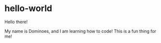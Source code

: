 # hello-world

Hello there!

My name is Dominoes, and I am learning how to code!
This is a fun thing for me!
